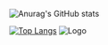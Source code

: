 ![Anurag's GitHub stats](https://github-readme-stats.vercel.app/api?username=Eloquade&count_private=true&show_icons=true)

[![Top Langs](https://github-readme-stats.vercel.app/api/top-langs/?username=Eloquade&layout=compact&langs_count=10)](https://github.com/anuraghazra/github-readme-stats)
![Logo](https://pluspng.com/img-png/python-logo-png-python-logo-glassy2-png-222.png)
